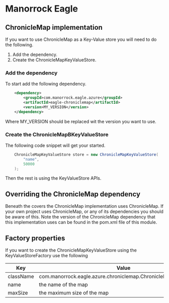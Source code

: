 # Manorrock Eagle

## ChronicleMap implementation

If you want to use ChronicleMap as a Key-Value store you will need to do the following.

1. Add the dependency.
2. Create the ChronicleMapKeyValueStore.

### Add the dependency

To start add the following dependency.

```xml
    <dependency>
        <groupId>com.manorrock.eagle.azure</groupId>
        <artifactId>eagle-chroniclemap</artifactId>
        <version>MY_VERSION</version>
    </dependency>
```

Where MY_VERSION should be replaced wit the version you want to use.

### Create the ChronicleMapBKeyValueStore

The following code snippet will get your started.

```java
    ChronicleMapKeyValueStore store = new ChronicleMapKeyValueStore(
        "name",
        50000
    );
```

Then the rest is using the KeyValueStore APIs.

## Overriding the ChronicleMap dependency

Beneath the covers the ChronicleMap implementation uses ChronicleMap. If your
own project uses ChronicleMap, or any of its dependencies you should be aware of
this. Note the version of the ChronicleMap dependency that this implementation
uses can be found in the pom.xml file of this module.

## Factory properties

If you want to create the ChronicleMapKeyValueStore using the 
KeyValueStoreFactory use the following

| Key | Value 
| --- | -----
| className | com.manorrock.eagle.azure.chroniclemap.ChronicleMapKeyValueStore
| name | the name of the map
| maxSize | the maximum size of the map
